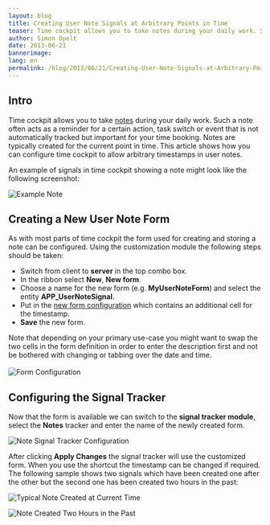 ```yaml
---
layout: blog
title: Creating User Note Signals at Arbitrary Points in Time
teaser: Time cockpit allows you to take notes during your daily work. Such a note often acts as a reminder for a certain action, task switch or event that is not automatically tracked but important for your time booking. Notes are typically created for the current point in time. This article shows how you can configure time cockpit to allow arbitrary timestamps in user notes.
author: Simon Opelt
date: 2013-06-21
bannerimage: 
lang: en
permalink: /blog/2013/06/21/Creating-User-Note-Signals-at-Arbitrary-Points-in-Time
---
```


<h2>Intro
		</h2><p>Time cockpit allows you to take <a href="http://help.timecockpit.com/?topic=html/b1112ccc-77a0-45a5-9119-cd25db0c4f03.htm" target="_blank">notes</a> during your daily work. Such a note often acts as a reminder for a certain action, task switch or event that is not automatically tracked but important for your time booking. Notes are typically created for the current point in time. This article shows how you can configure time cockpit to allow arbitrary timestamps in user notes.
		</p><p>An example of signals in time cockpit showing a note might look like the following screenshot:
		</p><p>
  <img src="{{site.baseurl}}/content/images/blog/2013/06/UserNoteExample.png" title="Example Note" />
</p><h2>Creating a New User Note Form
		</h2><p>As with most parts of time cockpit the form used for creating and storing a note can be configured. Using the customization module the following steps should be taken:
		</p><ul>
  <li>Switch from client to <strong>server</strong> in the top combo box.
			</li>
  <li>In the ribbon select <strong>New</strong>, <strong>New form</strong>.
			</li>
  <li>Choose a name for the new form (e.g. <strong>MyUserNoteForm</strong>) and select the entity <strong>APP_UserNoteSignal</strong>.
			</li>
  <li>Put in the <a href="{{site.baseurl}}/content/images/blog/2013/06/MyUserNoteForm.txt" rel="nofollow">new form configuration</a> which contains an additional cell for the timestamp.
			</li>
  <li>
    <strong>Save</strong> the new form.
			</li>
</ul><div>Note that depending on your primary use-case you might want to swap the two cells in the form definition in order to enter the description first and not be bothered with changing or tabbing over the date and time.
		</div><div>
  <br />
</div><div>
  <img src="{{site.baseurl}}/content/images/blog/2013/06/UserNoteFormConfig.png" title="Form Configuration" />
</div><h2>Configuring the Signal Tracker
		</h2><p>Now that the form is available we can switch to the <strong>signal tracker module</strong>, select the <strong>Notes</strong> tracker and enter the name of the newly created form.
		</p><p>
  <img src="{{site.baseurl}}/content/images/blog/2013/06/UserNoteTrackerConfig.png" title="Note Signal Tracker Configuration" />
</p><p>After clicking <strong>Apply Changes</strong> the signal tracker will use the customized form. When you use the shortcut the timestamp can be changed if required. The following sample shows two signals which have been created one after the other but the second one has been created two hours in the past:
		</p><p>
  <img src="{{site.baseurl}}/content/images/blog/2013/06/UserNoteSignal1.png" title="Typical Note Created at Current Time" />
</p><p>
  <img src="{{site.baseurl}}/content/images/blog/2013/06/UserNoteSignal2.png" title="Note Created Two Hours in the Past" />
</p>